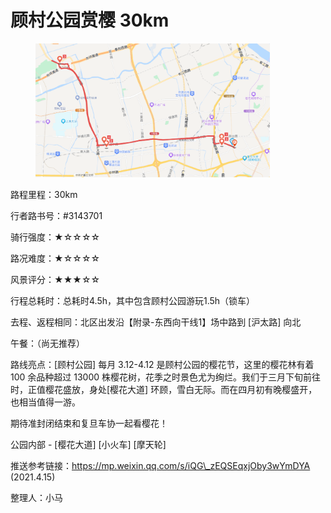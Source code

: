 # 顾村公园赏樱 30km

<figure><img src="../.gitbook/assets/顾村公园赏樱.png" alt="" width="375"><figcaption></figcaption></figure>

路程里程：30km

行者路书号：#3143701

骑行强度：★☆☆☆☆

路况难度：★☆☆☆☆

风景评分：★★★☆☆

行程总耗时：总耗时4.5h，其中包含顾村公园游玩1.5h（锁车）

去程、返程相同：北区出发沿【附录-东西向干线1】场中路到 \[沪太路] 向北

午餐：（尚无推荐）

路线亮点：\[顾村公园] 每月 3.12-4.12 是顾村公园的樱花节，这里的樱花林有着 100 余品种超过 13000 株樱花树，花季之时景色尤为绚烂。我们于三月下旬前往时，正值樱花盛放，身处\[樱花大道] 环顾，雪白无际。而在四月初有晚樱盛开，也相当值得一游。

期待准封闭结束和复旦车协一起看樱花！

公园内部 - \[樱花大道] \[小火车] \[摩天轮]

推送参考链接：[https://mp.weixin.qq.com/s/iQG\_zEQSEqxjOby3wYmDYA ](https://mp.weixin.qq.com/s/iQG\_zEQSEqxjOby3wYmDYA)(2021.4.15)

整理人：小马

